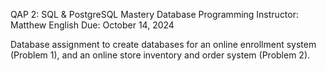 QAP 2: SQL & PostgreSQL Mastery
Database Programming
Instructor: Matthew English
Due: October 14, 2024

Database assignment to create databases for an online enrollment system (Problem 1), and an online store inventory and order system (Problem 2). 

